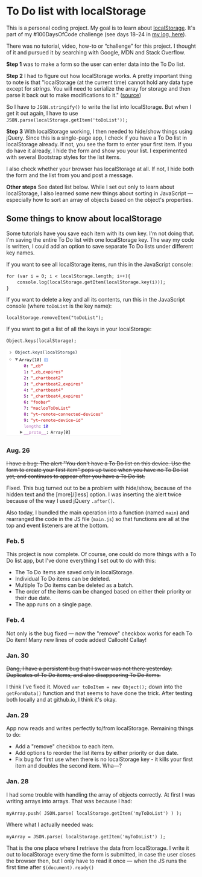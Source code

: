 # To Do list with localStorage

This is a personal coding project. My goal is to learn about [localStorage](https://developer.mozilla.org/en-US/docs/Web/API/Web_Storage_API). It's part of my #100DaysOfCode challenge (see days 18–24 in [my log, here](https://github.com/macloo/100-days-of-code/blob/master/log.md)).

There was no tutorial, video, how-to or “challenge” for this project. I thought of it and pursued it by searching with Google, MDN and Stack Overflow.

**Step 1** was to make a form so the user can enter data into the To Do list.

**Step 2** I had to figure out how localStorage works. A pretty important thing to note is that "localStorage (at the current time) cannot hold any data type except for *strings*. You will need to serialize the array for storage and then parse it back out to make modifications to it." ([source](http://stackoverflow.com/questions/16083919/push-json-objects-to-array-in-localstorage))

So I have to `JSON.stringify()` to write the list into localStorage. But when I get it out again, I have to use `JSON.parse(localStorage.getItem('toDoList'));`

**Step 3** With localStorage working, I then needed to hide/show things using jQuery. Since this is a single-page app, I check if you have a To Do list in localStorage already. If not, you see the form to enter your first item. If you do have it already, I hide the form and show you your list. I experimented with several Bootstrap styles for the list items.

I also check whether your browser has localStorage at all. If not, I hide both the form and the list from you and post a message.

**Other steps** See dated list below. While I set out only to learn about localStorage, I also learned some new things about sorting in JavaScript — especially how to sort an array of objects based on the object's properties.

## Some things to know about localStorage

Some tutorials have you save each item with its own key. I'm not doing that. I'm saving the entire To Do list with one localStorage key. The way my code is written, I could add an option to save separate To Do lists under different key names.

If you want to see all localStorage items, run this in the JavaScript console:

```
for (var i = 0; i < localStorage.length; i++){
    console.log(localStorage.getItem(localStorage.key(i)));
}
```

If you want to delete a key and all its contents, run this in the JavaScript console (where `toDoList` is the key name):

```
localStorage.removeItem("toDoList");
```

If you want to get a list of all the keys in your localStorage:

```
Object.keys(localStorage);
```

![Screen capture: List keys in localStorage](images/keys-localStorage.png)

### Aug. 26

~~I have a bug: The alert "You don't have a To Do list on this device. Use the form to create your first item" pops up twice when you have no To Do list yet, and continues to appear after you have a To Do list.~~

Fixed. This bug turned out to be a problem with hide/show, because of the hidden text and the [more]/[less] option. I was inserting the alert twice because of the way I used jQuery `.after()`.

Also today, I bundled the main operation into a function (named `main`) and rearranged the code in the JS file (`main.js`) so that functions are all at the top and event listeners are at the bottom.


### Feb. 5

This project is now complete. Of course, one could do more things with a To Do list app, but I've done everything I set out to do with this:

* The To Do items are saved only in localStorage.
* Individual To Do items can be deleted.
* Multiple To Do items can be deleted as a batch.
* The order of the items can be changed based on either their priority or their due date.
* The app runs on a single page.

### Feb. 4

Not only is the bug fixed — now the "remove" checkbox works for each To Do item! Many new lines of code added! Callooh! Callay!

### Jan. 30

~~Dang, I have a persistent bug that I swear was not there yesterday. Duplicates of To Do items, and also disappearing To Do items.~~

I think I've fixed it. Moved `var toDoItem = new Object();` down into the `getFormData()` function and that seems to have done the trick. After testing both locally and at github.io, I think it's okay.

### Jan. 29

App now reads and writes perfectly to/from localStorage. Remaining things to do:

* Add a "remove" checkbox to each item.
* Add options to reorder the list items by either priority or due date.
* Fix bug for first use when there is no localStorage key - it kills your first item and doubles the second item. Wha—?

### Jan. 28

I had some trouble with handling the array of objects correctly. At first I was writing arrays into arrays. That was because I had:

`myArray.push( JSON.parse( localStorage.getItem('myToDoList') ) );`

Where what I actually needed was:

`myArray = JSON.parse( localStorage.getItem('myToDoList') );`

That is the one place where I retrieve the data from localStorage. I write it out to localStorage every time the form is submitted, in case the user closes the browser then, but I only have to read it once — when the JS runs the first time after `$(document).ready()`
